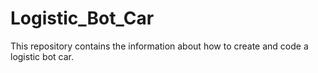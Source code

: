 # Logistic_Bot_Car
This repository contains the information about how to create and code a logistic bot car.
